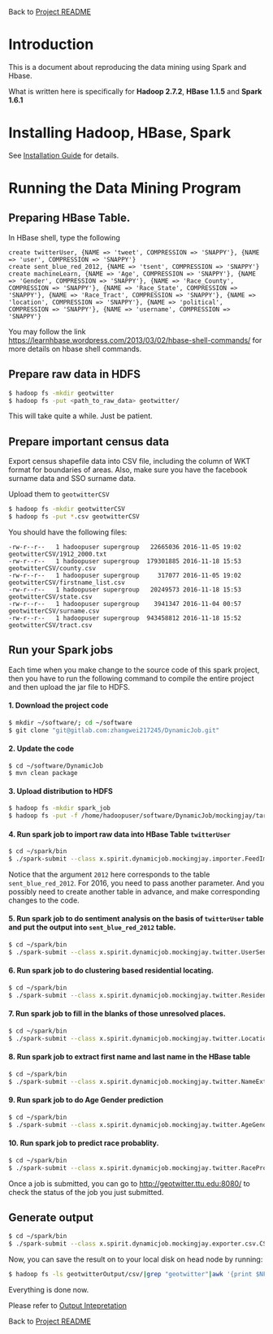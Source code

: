 Back to [Project README](/README.md)

# Introduction

This is a document about reproducing the data mining using Spark and Hbase. 

What is written here is specifically for **Hadoop 2.7.2**, **HBase 1.1.5** and **Spark 1.6.1**

# Installing Hadoop, HBase, Spark

See [Installation Guide](ProcessingFrameworkInstallation.md) for details.

# Running the Data Mining Program 

## Preparing HBase Table.

In HBase shell, type the following

```
create twitterUser, {NAME => 'tweet', COMPRESSION => 'SNAPPY'}, {NAME => 'user', COMPRESSION => 'SNAPPY'}
create sent_blue_red_2012, {NAME => 'tsent', COMPRESSION => 'SNAPPY'}
create machineLearn, {NAME => 'Age', COMPRESSION => 'SNAPPY'}, {NAME => 'Gender', COMPRESSION => 'SNAPPY'}, {NAME => 'Race_County', COMPRESSION => 'SNAPPY'}, {NAME => 'Race_State', COMPRESSION => 'SNAPPY'}, {NAME => 'Race_Tract', COMPRESSION => 'SNAPPY'}, {NAME => 'location', COMPRESSION => 'SNAPPY'}, {NAME => 'political', COMPRESSION => 'SNAPPY'}, {NAME => 'username', COMPRESSION => 'SNAPPY'}
```

You may follow the link <https://learnhbase.wordpress.com/2013/03/02/hbase-shell-commands/> for more details on hbase shell commands.

## Prepare raw data in HDFS

```bash
$ hadoop fs -mkdir geotwitter
$ hadoop fs -put <path_to_raw_data> geotwitter/
```

This will take quite a while. Just be patient.

## Prepare important census data

Export census shapefile data into CSV file, including the column of WKT format for boundaries of areas.
Also, make sure you have the facebook surname data and SSO surname data. 

Upload them to `geotwitterCSV`

```bash
$ hadoop fs -mkdir geotwitterCSV
$ hadoop fs -put *.csv geotwitterCSV
```

You should have the following files:

```
-rw-r--r--   1 hadoopuser supergroup   22665036 2016-11-05 19:02 geotwitterCSV/1912_2000.txt
-rw-r--r--   1 hadoopuser supergroup  179301885 2016-11-18 15:53 geotwitterCSV/county.csv
-rw-r--r--   1 hadoopuser supergroup     317077 2016-11-05 19:02 geotwitterCSV/firstname_list.csv
-rw-r--r--   1 hadoopuser supergroup   20249573 2016-11-18 15:53 geotwitterCSV/state.csv
-rw-r--r--   1 hadoopuser supergroup    3941347 2016-11-04 00:57 geotwitterCSV/surname.csv
-rw-r--r--   1 hadoopuser supergroup  943458812 2016-11-18 15:52 geotwitterCSV/tract.csv
```

## Run your Spark jobs

Each time when you make change to the source code of this spark project, then you have to run the following command to compile the entire project and then upload the jar file to HDFS. 

#### 1. Download the project code

```bash
$ mkdir ~/software/; cd ~/software
$ git clone "git@gitlab.com:zhangwei217245/DynamicJob.git" 
```
#### 2. Update the code

```
$ cd ~/software/DynamicJob
$ mvn clean package
```
#### 3. Upload distribution to HDFS

```bash
$ hadoop fs -mkdir spark_job
$ hadoop fs -put -f /home/hadoopuser/software/DynamicJob/mockingjay/target/mockingjay-1.1-SNAPSHOT-jar-with-dependencies.jar /user/hadoopuser/spark_job/
```
#### 4. Run spark job to import raw data into HBase Table `twitterUser`

```bash
$ cd ~/spark/bin
$ ./spark-submit --class x.spirit.dynamicjob.mockingjay.importer.FeedImporter --master spark://geotwitter.ttu.edu:6066 --deploy-mode cluster hdfs://geotwitter.ttu.edu:54310/user/hadoopuser/spark_job/mockingjay-1.1-SNAPSHOT-jar-with-dependencies.jar 2012
```
Notice that the argument `2012` here corresponds to the table `sent_blue_red_2012`. For 2016, you need to pass another parameter. And you possibly need to create another table in advance, and make corresponding changes to the code. 
#### 5. Run spark job to do sentiment analysis on the basis of `twitterUser` table and put the output into `sent_blue_red_2012` table.

```bash
$ cd ~/spark/bin
$ ./spark-submit --class x.spirit.dynamicjob.mockingjay.twitter.UserSentiment --master spark://geotwitter.ttu.edu:6066 --deploy-mode cluster hdfs://geotwitter.ttu.edu:54310/user/hadoopuser/spark_job/mockingjay-1.1-SNAPSHOT-jar-with-dependencies.jar
```
#### 6. Run spark job to do clustering based residential locating.

```bash
$ cd ~/spark/bin
$ ./spark-submit --class x.spirit.dynamicjob.mockingjay.twitter.ResidencyLocator --master spark://geotwitter.ttu.edu:6066 --deploy-mode cluster hdfs://geotwitter.ttu.edu:54310/user/hadoopuser/spark_job/mockingjay-1.1-SNAPSHOT-jar-with-dependencies.jar
```
#### 7. Run spark job to fill in the blanks of those unresolved places.

```bash
$ cd ~/spark/bin
$ ./spark-submit --class x.spirit.dynamicjob.mockingjay.twitter.LocationFillInBlank --master spark://geotwitter.ttu.edu:6066 --deploy-mode cluster hdfs://geotwitter.ttu.edu:54310/user/hadoopuser/spark_job/mockingjay-1.1-SNAPSHOT-jar-with-dependencies.jar
```
#### 8. Run spark job to extract first name and last name in the HBase table

```bash
$ cd ~/spark/bin
$ ./spark-submit --class x.spirit.dynamicjob.mockingjay.twitter.NameExtractor --master spark://geotwitter.ttu.edu:6066 --deploy-mode cluster hdfs://geotwitter.ttu.edu:54310/user/hadoopuser/spark_job/mockingjay-1.1-SNAPSHOT-jar-with-dependencies.jar
```
#### 9. Run spark job to do Age Gender prediction

```bash
$ cd ~/spark/bin
$ ./spark-submit --class x.spirit.dynamicjob.mockingjay.twitter.AgeGenderPredictor --master spark://geotwitter.ttu.edu:6066 --deploy-mode cluster hdfs://geotwitter.ttu.edu:54310/user/hadoopuser/spark_job/mockingjay-1.1-SNAPSHOT-jar-with-dependencies.jar
```
#### 10. Run spark job to predict race probablity. 

```bash
$ cd ~/spark/bin
$ ./spark-submit --class x.spirit.dynamicjob.mockingjay.twitter.RaceProbabilityWithCSV --master spark://geotwitter.ttu.edu:6066 --deploy-mode cluster hdfs://geotwitter.ttu.edu:54310/user/hadoopuser/spark_job/mockingjay-1.1-SNAPSHOT-jar-with-dependencies.jar
```

Once a job is submitted, you can go to <http://geotwitter.ttu.edu:8080/> to check the status of the job you just submitted.

## Generate output

```bash
$ cd ~/spark/bin
$ ./spark-submit --class x.spirit.dynamicjob.mockingjay.exporter.csv.CSVExporter --master spark://geotwitter.ttu.edu:6066 --deploy-mode cluster hdfs://geotwitter.ttu.edu:54310/user/hadoopuser/spark_job/mockingjay-1.1-SNAPSHOT-jar-with-dependencies.jar
```

Now, you can save the result on to your local disk on head node by running:

```bash
$ hadoop fs -ls geotwitterOutput/csv/|grep "geotwitter"|awk '{print $NF}'|awk -F'/' '{print $NF}'| while read line; do echo $line; hadoop fs -cat geotwitterOutput/csv/$line/* > $line; done
```

Everything is done now. 

Please refer to [Output Intepretation](Output.md)


Back to [Project README](/README.md)